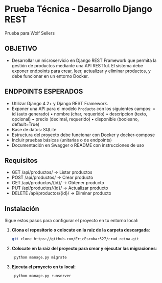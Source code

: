 # Prueba Técnica - Desarrollo Django REST

Prueba para Wolf Sellers

## OBJETIVO

- Desarrollar un microservicio en Django REST Framework que permita la gestión de productos
mediante una API RESTful. El sistema debe exponer endpoints para crear, leer, actualizar y
eliminar productos, y debe funcionar en un entorno Docker.

## ENDPOINTS ESPERADOS

- Utilizar Django 4.2+ y Django REST Framework.
- Exponer una API para el modelo `Producto` con los siguientes campos:
• id (auto generado)
• nombre (char, requerido)
• descripcion (texto, opcional)
• precio (decimal, requerido)
• disponible (booleano, default=True)
- Base de datos: SQLite
- Estructura del proyecto debe funcionar con Docker y docker-compose
- Incluir pruebas básicas (unitarias o de endpoints)
- Documentación en Swagger o README con instrucciones de uso

## Requisitos

- GET /api/productos/ → Listar productos
- POST /api/productos/ → Crear producto
- GET /api/productos/{id}/ → Obtener producto
- PUT /api/productos/{id}/ → Actualizar producto
- DELETE /api/productos/{id}/ → Eliminar producto

## Instalación

Sigue estos pasos para configurar el proyecto en tu entorno local:

1. **Clona el repositorio o colocate en la raiz de la carpeta descargada**:
   ```bash
   git clone https://github.com/EricEscobar527/crud_reina.git
   ```

2. **Colocate en la raiz del proyecto para crear y ejecutar las migraciones**:
    ```bash 
     python manage.py migrate         
    ```

2. **Ejecuta el proyecto en tu local**:
    ```bash
     python manage.py runserver       
    ```